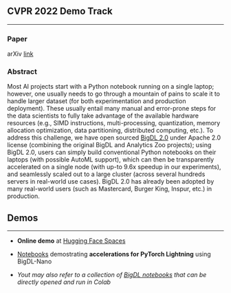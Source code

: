 ## CVPR 2022 Demo Track
___
### Paper
arXiv [link](https://arxiv.org/abs/2204.01715)

### Abstract
Most AI projects start with a Python notebook running on a single laptop; however, one usually needs to go through a mountain of pains to scale it to handle larger dataset (for both experimentation and production deployment). These usually entail many manual and error-prone
steps for the data scientists to fully take advantage of the available hardware resources (e.g., SIMD instructions, multi-processing, quantization, memory allocation optimization, data partitioning, distributed computing, etc.). To address this challenge, we have open sourced [BigDL
2.0](https://github.com/intel-analytics/BigDL/) under Apache 2.0 license (combining the original
BigDL and Analytics Zoo projects); using BigDL 2.0, users can simply build conventional Python notebooks on their laptops (with possible AutoML support), which can then be transparently accelerated on a single node (with up-to 9.6x speedup in our experiments), and seamlessly scaled out to a large cluster (across several hundreds servers in real-world use cases). BigDL 2.0 has already been adopted by many real-world users (such as Mastercard, Burger King, Inspur, etc.) in production.


## Demos
___
- **Online demo** at [Hugging Face Spaces](https://huggingface.co/spaces/BigDL/bigdl_nano_demo) 

- [Notebooks](https://github.com/jason-dai/cvpr2022/tree/main/demos/FastFace) demostrating **accelerations for PyTorch Lightning** using BigDL-Nano

- *Yout may also refer to a collection of [BigDL notebooks](https://bigdl.readthedocs.io/en/latest/doc/UserGuide/notebooks.html) that can be directly opened and run in Colab*

